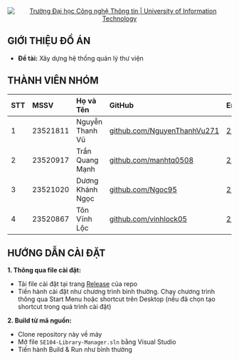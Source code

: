 <p align="center">
  <a href="https://www.uit.edu.vn/" title="Trường Đại học Công nghệ Thông tin" style="border: none;">
    <img src="https://i.imgur.com/WmMnSRt.png" alt="Trường Đại học Công nghệ Thông tin | University of Information Technology">
  </a>
</p>



## GIỚI THIỆU ĐỒ ÁN

-    **Đề tài:** Xây dựng hệ thống quản lý thư viện



## THÀNH VIÊN NHÓM

| STT | MSSV     | Họ và Tên            | GitHub                                                                     | Email                  | Ghi chú              |
| :-- | :------- | :------------------- | :------------------------------------------------------------------------- | :--------------------- | :--------------------|
| 1   | 23521811 | Nguyễn Thanh Vũ      | [github.com/NguyenThanhVu271](https://github.com/Nguyenthanhvu271)         | 23521811@gm.uit.edu.vn |                      |
| 2   | 23520917 | Trần Quang Mạnh      | [github.com/manhtq0508](https://github.com/manhtq0508)                     | 23520917@gm.uit.edu.vn |                      |
| 3   | 23521020 | Dương Khánh Ngọc     | [github.com/Ngoc95](https://github.com/Ngoc95)                             | 23521020@gm.uit.edu.vn |                      |
| 4   | 23520867 | Tôn Vĩnh Lộc         | [github.com/vinhlock05](https://github.com/vinhlock05)                     | 23520867@gm.uit.edu.vn |                      |

## HƯỚNG DẪN CÀI ĐẶT

**1. Thông qua file cài đặt:**

  - Tải file cài đặt tại trang [Release](https://github.com/Group-5-Library-Manager/SE104-Library-Manager/releases/tag/v1.0.0.1) của repo
  - Tiến hành cài đặt như chương trình bình thường. Chạy chương trình thông qua Start Menu hoặc shortcut trên Desktop (nếu đã chọn tạo shortcut trong quá trình cài đặt)
    
**2. Build từ mã nguồn:**

  - Clone repository này về máy
  - Mở file `SE104-Library-Manager.sln` bằng Visual Studio
  - Tiến hành Build & Run như bình thường
